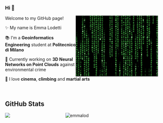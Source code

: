 ### Hi 👋

<img align="right" alt="GIF" height="200px" src="giphy.gif" />

Welcome to my GitHub page!

✨ My name is Emma Lodetti

📚 I'm a **Geoinformatics Engineering** student at **Politecnico di Milano**

🔭 Currently working on **3D Neural Networks on Point Clouds** against environmental crime

💬 I love **cinema**, **climbing** and **martial arts**

<br/> 

<h2> GitHub Stats </h2> 
<a href="https://github.com/emmalod/github-readme-stats"><img align="left" width="39.4%" src="https://github-readme-stats.vercel.app/api/top-langs/?username=emmalod&layout=donut&theme=merko" /></a>
<img width="58%" src="https://github-readme-stats.vercel.app/api?username=emmalod&theme=merko&show_icons=true" alt="emmalod" />

<!--

![emmalod's GitHub stats](https://github-readme-stats.vercel.app/api?username=emmalod&theme=merko&show_icons=true)
[![Top Langs](https://github-readme-stats.vercel.app/api/top-langs/?username=emmalod&layout=donut&theme=merko)](https://github.com/emmalod/github-readme-stats)

**emmalod/emmalod** is a ✨ _special_ ✨ repository because its `README.md` (this file) appears on your GitHub profile.

Here are some ideas to get you started:

- 🔭 I’m currently working on ...
- 🌱 I’m currently learning ...
- 👯 I’m looking to collaborate on ...
- 🤔 I’m looking for help with ...
- 💬 Ask me about ...
- 📫 How to reach me: ...
- 😄 Pronouns: ...
- ⚡ Fun fact: ...

<p align="center">
  <img width="250" src="https://media.giphy.com/media/jIgXf4hgbHCeKiXpvt/giphy.gif">
</p>




-->
